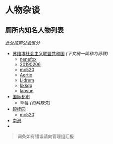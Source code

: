 # 人物杂谈
## 厕所内知名人物列表

*此处按照公会区分*

- [苏维埃社会主义联盟共和国](/wiki/Guild.md#%E8%8B%8F%E7%BB%B4%E5%9F%83%E7%A4%BE%E4%BC%9A%E4%B8%BB%E4%B9%89%E8%81%94%E7%9B%9F%E5%85%B1%E5%92%8C%E5%9B%BD) *(下文统一简称为苏联)*
	* [nenefox](/wiki/players/nenefox)
	* [20190206](/wiki/players/20190206.md)
	* [mc520](/wiki/players/mc520.md)
	* [Aertio](/wiki/players/Aertio.md)
	* [Lidrem](/wiki/players/Lidrem.md)
	* [kkkqq](/wiki/players/kkkqq.md)
	* [laosun](/wiki/players/laosun.md)
- [国际都市](Guild.md)
	* 草莓 *(资料缺失)*
- [碧桂园](/wiki/Guild.md)
	* [mc520](/wiki/players.mc520.md)
- [南港](/wiki/Guild.md)
- 


>词条如有错误请向管理组汇报
